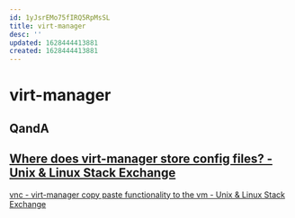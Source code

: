```yaml
---
id: 1yJsrEMo75fIRQ5RpMsSL
title: virt-manager
desc: ''
updated: 1628444413881
created: 1628444413881
---
```

# virt-manager
QandA
-----

[Where does virt-manager store config files? - Unix & Linux Stack Exchange](https://unix.stackexchange.com/questions/49335/where-does-virt-manager-store-config-files)
----------------------------------------------------------------------------------------------------------------------------------------------------------------------

[vnc - virt-manager copy paste functionality to the vm - Unix & Linux Stack Exchange](https://unix.stackexchange.com/questions/109117/virt-manager-copy-paste-functionality-to-the-vm)
